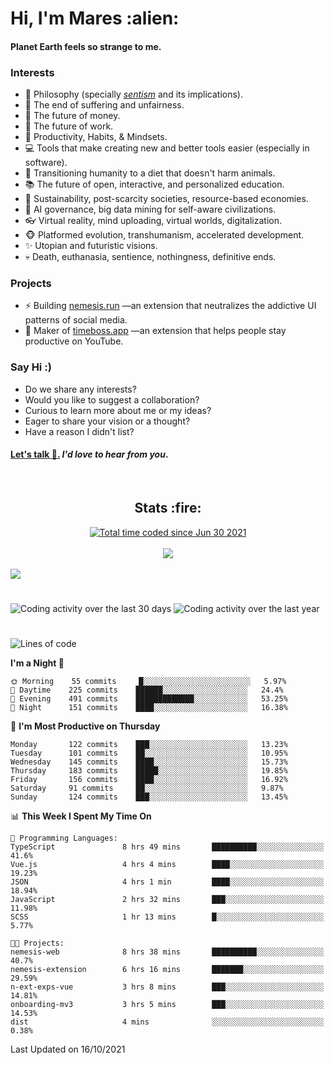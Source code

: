 <h1>Hi, I'm Mares :alien:</h1>

#### Planet Earth feels so strange to me.

### **Interests**

- 🌊 Philosophy (specially [_sentism_][sentismmedium] and its implications).
- 🎯 The end of suffering and unfairness.
- 💸 The future of money.
- 💼 The future of work.
- 🧠 Productivity, Habits, & Mindsets.
- 💻 Tools that make creating new and better tools easier (especially in software).
- 🥗 Transitioning humanity to a diet that doesn't harm animals.
- 📚 The future of open, interactive, and personalized education.
- 🌱 Sustainability, post-scarcity societies, resource-based economies.
- 🤖 AI governance, big data mining for self-aware civilizations.
- 👓 Virtual reality, mind uploading, virtual worlds, digitalization.
- 🐵 Platformed evolution, transhumanism, accelerated development.
- ✨ Utopian and futuristic visions.
- 💀 Death, euthanasia, sentience, nothingness, definitive ends.


### **Projects**

- ⚡ Building [nemesis.run](https://nemesis.run) —an extension that neutralizes the addictive UI patterns of social media.
- 💎 Maker of [timeboss.app](https://timeboss.app) —an extension that helps people stay productive on YouTube.


### **Say Hi :)**

- Do we share any interests?
- Would you like to suggest a collaboration?
- Curious to learn more about me or my ideas?
- Eager to share your vision or a thought?
- Have a reason I didn't list?

#### [Let's talk :wave:.](mailto:mareszhar@gmail.com) _I'd love to hear from you_.

[sentismmedium]: https://medium.com/@mareszhar/born-a-prisoner-a-reflection-about-life-its-struggles-and-a-plan-to-escape-d8566ce9b026

<br>

<h2 align="center">Stats :fire:</h2>

<div align="center">
  <a href="https://wakatime.com/@cfdc0e0d-4860-4b62-9ff0-cb659185525e">
    <img src="https://wakatime.com/badge/user/cfdc0e0d-4860-4b62-9ff0-cb659185525e.svg" alt="Total time coded since Jun 30 2021" />
  </a>
</div>

<br>

<div align="center">
  <img src="https://github-readme-streak-stats.herokuapp.com?user=mareszhar&theme=black-ice&hide_border=true&stroke=FFFFFF15&ring=DF8FFE&fire=DF8FFE&currStreakLabel=DF8FFE&background=1A232A&currStreakNum=86FFAB">
</div>

<!-- Add or remove this: &dates=B1AAB3FF at the end of the streak stats URL if they get bugged and aren't updating -->

<br>

<img src="https://activity-graph.herokuapp.com/graph?username=mareszhar&theme=nord&bg_color=00000000&color=979797&line=DF8FFE&point=00000000&area=true&hide_border=true">

<br>

<h1></h1>

<img src="https://wakatime.com/share/@mares/5df0ff02-9c79-41b4-b540-51dc9c65a57b.svg" alt="Coding activity over the last 30 days" />
<img src="https://wakatime.com/share/@mares/ea89ba71-f374-40af-930c-e0655909fe37.svg" alt="Coding activity over the last year" />

<h1></h1>

<!--START_SECTION:waka-->
![Lines of code](https://img.shields.io/badge/From%20Hello%20World%20I%27ve%20Written-156511%20lines%20of%20code-blue)

**I'm a Night 🦉** 

```text
🌞 Morning    55 commits     █░░░░░░░░░░░░░░░░░░░░░░░░   5.97% 
🌆 Daytime    225 commits    ██████░░░░░░░░░░░░░░░░░░░   24.4% 
🌃 Evening    491 commits    █████████████░░░░░░░░░░░░   53.25% 
🌙 Night      151 commits    ████░░░░░░░░░░░░░░░░░░░░░   16.38%

```
📅 **I'm Most Productive on Thursday** 

```text
Monday       122 commits    ███░░░░░░░░░░░░░░░░░░░░░░   13.23% 
Tuesday      101 commits    ██░░░░░░░░░░░░░░░░░░░░░░░   10.95% 
Wednesday    145 commits    ████░░░░░░░░░░░░░░░░░░░░░   15.73% 
Thursday     183 commits    █████░░░░░░░░░░░░░░░░░░░░   19.85% 
Friday       156 commits    ████░░░░░░░░░░░░░░░░░░░░░   16.92% 
Saturday     91 commits     ██░░░░░░░░░░░░░░░░░░░░░░░   9.87% 
Sunday       124 commits    ███░░░░░░░░░░░░░░░░░░░░░░   13.45%

```


📊 **This Week I Spent My Time On** 

```text
💬 Programming Languages: 
TypeScript               8 hrs 49 mins       ██████████░░░░░░░░░░░░░░░   41.6% 
Vue.js                   4 hrs 4 mins        ████░░░░░░░░░░░░░░░░░░░░░   19.23% 
JSON                     4 hrs 1 min         ████░░░░░░░░░░░░░░░░░░░░░   18.94% 
JavaScript               2 hrs 32 mins       ███░░░░░░░░░░░░░░░░░░░░░░   11.98% 
SCSS                     1 hr 13 mins        █░░░░░░░░░░░░░░░░░░░░░░░░   5.77%

🐱‍💻 Projects: 
nemesis-web              8 hrs 38 mins       ██████████░░░░░░░░░░░░░░░   40.7% 
nemesis-extension        6 hrs 16 mins       ███████░░░░░░░░░░░░░░░░░░   29.59% 
n-ext-exps-vue           3 hrs 8 mins        ███░░░░░░░░░░░░░░░░░░░░░░   14.81% 
onboarding-mv3           3 hrs 5 mins        ███░░░░░░░░░░░░░░░░░░░░░░   14.53% 
dist                     4 mins              ░░░░░░░░░░░░░░░░░░░░░░░░░   0.38%

```


 Last Updated on 16/10/2021
<!--END_SECTION:waka-->
